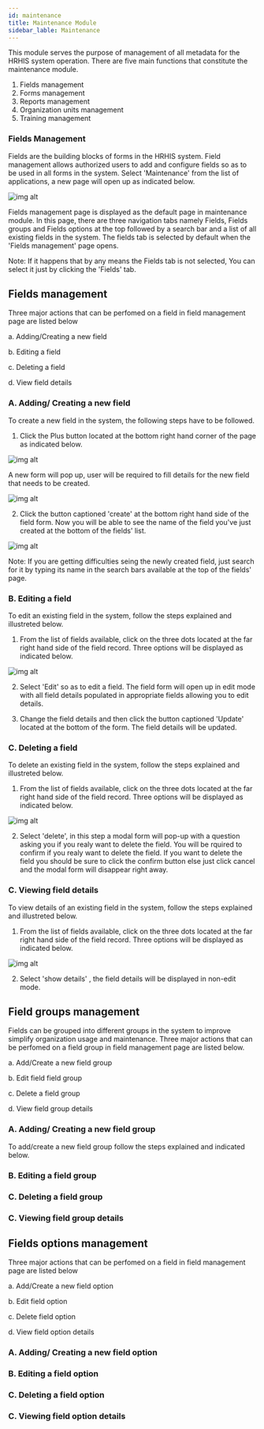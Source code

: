 ```yaml
---
id: maintenance
title: Maintenance Module
sidebar_lable: Maintenance
---
```


This module serves the purpose of management of all metadata for the HRHIS system operation. There are five main functions that constitute the maintenance module. 

1. Fields management
2. Forms management
3. Reports management
4. Organization units management
5. Training management

### Fields Management ###
Fields are the building blocks of forms in the HRHIS system. Field management allows authorized users to add and configure fields so as to be used in all forms in the system. Select 'Maintenance' from the list of applications, a new page will open up as indicated below.

![img alt](/images/maintenanceModule.png)

Fields management page is displayed as the default page in maintenance module. In this page, there are three navigation tabs namely Fields, Fields groups and Fields options at the top followed by a search bar and a list of all existing fields in the system. The fields tab is selected by default when the 'Fields management' page opens.

Note: If it happens that by any means the Fields tab is not selected, You can select it just by clicking the 'Fields' tab.

## Fields management ##

Three major actions that can be perfomed on a field in field management page are listed below

a. Adding/Creating a new field


b. Editing a field

c. Deleting a field

d. View field details

### A. Adding/ Creating a new field ###
To create a new field in the system, the following steps have to be followed.
1. Click the Plus button located at the bottom right hand corner of the page as indicated below. 

![img alt](/images/creatingNewField.png)

A new form will pop up, user will be required to fill details for the new field that needs to be created.

![img alt](/images/newFieldForm.png)

2. Click the button captioned 'create' at the bottom right hand side of the field form. Now you will be able to see the name of the field you've just created at the bottom of the fields' list.

![img alt](/images/NewFieldList.png)

Note: If you are getting difficulties seing the newly created field, just search for it by typing its name in the search bars available at the top of the fields' page.

### B. Editing a field ###

To edit an existing field in the system, follow the steps explained and illustreted below.

1. From the list of fields available, click on the three dots located at the far right hand side of the field record. Three options will be displayed as indicated below.

![img alt](/images/EdittingField.png)

2. Select 'Edit' so as to edit a field. The field form will open up in edit mode with all field details populated in appropriate fields allowing you to edit details.

3. Change the field details and then click the button captioned  'Update' located at the bottom of the form. The field details will be updated.




### C. Deleting a field ###

To delete an existing field in the system, follow the steps explained and illustreted below.

1. From the list of fields available, click on the three dots located at the far right hand side of the field record. Three options will be displayed as indicated below.

![img alt](/images/EdittingField.png)

2. Select 'delete', in this step a modal form will pop-up with a question asking you if you realy want to delete the field. You will be rquired to confirm if you realy want to delete the field. If you want to delete the field you should be sure to click the confirm button else just click cancel and the modal form will disappear right away. 

### C. Viewing field details ###

To view details of an existing field in the system, follow the steps explained and illustreted below.

1. From the list of fields available, click on the three dots located at the far right hand side of the field record. Three options will be displayed as indicated below.

![img alt](/images/EdittingField.png)

2. Select 'show details' , the field details will be displayed in non-edit mode.


## Field groups management ##

Fields can be grouped into different groups in the system to improve simplify organization usage and maintenance. Three major actions that can be perfomed on a field group in field management page are listed below.

a. Add/Create a new field group

b. Edit field field group

c. Delete a field group

d. View field group details

### A. Adding/ Creating a new field group ###

To add/create a new field group follow the steps explained and indicated below.

### B. Editing a field group ###
### C. Deleting a field group ###
### C. Viewing field group details ###

## Fields options management ##

Three major actions that can be perfomed on a field in field management page are listed below

a. Add/Create a new field option

b. Edit field option

c. Delete field option

d. View field option details 

### A. Adding/ Creating a new field option ###
### B. Editing a field option ###
### C. Deleting a field option ###
### C. Viewing field option details ###



